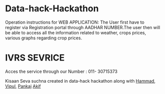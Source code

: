 
Data-hack-Hackathon
===================
Operation instructions for WEB APPLICATION:
The User first have to register via Registration portal through AADHAR NUMBER.The user then will be able to access all the information related to weather, crops prices, various graphs regarding crop prices. 


IVRS SEVRICE
============
Acces the service through our Number : 011- 30715373


Kisaan Seva suchna created in data-hack hackathon along with [Hammad](https://github.com/hammadhaleem), [Vipul](https://github.com/vipulnayyar), [Pankaj](https://github.com/vipulnayyar) [Akif](https://github.com/akifkhan)

